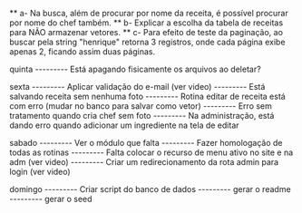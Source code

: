 ** a- Na busca, além de procurar por nome da receita, é possível procurar por nome do chef também.
** b- Explicar a escolha da tabela de receitas para NÃO armazenar vetores.
** c- Para efeito de teste da paginação, ao buscar pela string "henrique" retorna 3 registros, onde cada página exibe apenas 2, ficando assim duas páginas.

quinta
--------- Está apagando fisicamente os arquivos ao deletar?

sexta
--------- Aplicar validação do e-mail (ver video)
--------- Está salvando receita sem nenhuma foto
--------- Rotina editar de receita está com erro (mudar no banco para salvar como vetor)
--------- Erro sem tratamento quando cria chef sem foto
--------- Na administração, está dando erro quando adicionar um ingrediente na tela de editar

sabado
--------- Ver o módulo que falta
--------- Fazer homologação de todas as rotinas
--------- Falta colocar o recurso de menu ativo no site e na adm (ver video)
--------- Criar um redirecionamento da rota admin para login (ver video)

domingo
--------- Criar script do banco de dados
--------- gerar o readme
--------- gerar o seed